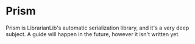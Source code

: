 # Prism

Prism is LibrarianLib's automatic serialization library, and it's a very deep subject. A guide will 
happen in the future, however it isn't written yet.